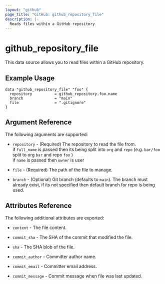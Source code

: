 ```yaml
---
layout: "github"
page_title: "GitHub: github_repository_file"
description: |-
  Reads files within a GitHub repository
---
```


# github_repository_file

This data source allows you to read files within a
GitHub repository.


## Example Usage

```hcl
data "github_repository_file" "foo" {
  repository          = github_repository.foo.name
  branch              = "main"
  file                = ".gitignore"
}

```


## Argument Reference

The following arguments are supported:

* `repository` - (Required) The repository to read the file from.  
  if `full_name` is passed then its being split into `org` and `repo` (e.g. `bar/foo` split to org `bar` and repo `foo` )  
  if `name` is passed then `owner` is user

* `file` - (Required) The path of the file to manage.

* `branch` - (Optional) Git branch (defaults to `main`).
  The branch must already exist, if its not specified then default branch for repo is being used.

## Attributes Reference

The following additional attributes are exported:

* `content` - The file content.

* `commit_sha` - The SHA of the commit that modified the file.

* `sha` - The SHA blob of the file.

* `commit_author` - Committer author name.

* `commit_email` - Committer email address.

* `commit_message` - Commit message when file was last updated.
